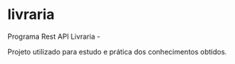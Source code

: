 # livraria
Programa Rest API Livraria -

Projeto utilizado para estudo e prática dos conhecimentos obtidos.
